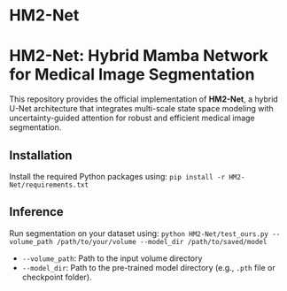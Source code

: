 # HM2-Net

# HM2-Net: Hybrid Mamba Network for Medical Image Segmentation

This repository provides the official implementation of **HM2-Net**, a hybrid U-Net architecture that integrates multi-scale state space modeling with uncertainty-guided attention for robust and efficient medical image segmentation.

## Installation

Install the required Python packages using:
`pip install -r HM2-Net/requirements.txt`


## Inference

Run segmentation on your dataset using:
`python HM2-Net/test_ours.py
--volume_path /path/to/your/volume
--model_dir /path/to/saved/model`
- `--volume_path`: Path to the input volume directory
- `--model_dir`: Path to the pre-trained model directory (e.g., `.pth` file or checkpoint folder).

